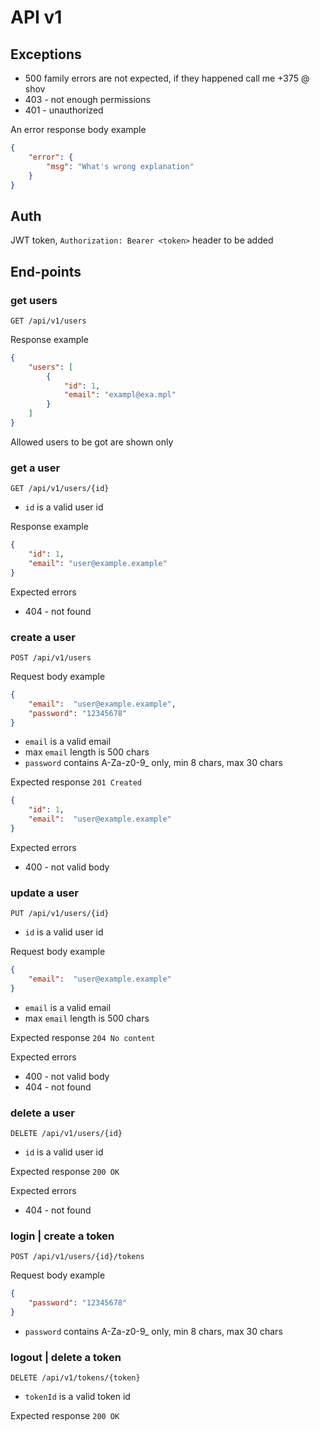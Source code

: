 # API v1

## Exceptions

* 500 family errors are not expected, if they happened call me +375 @ shov
* 403 - not enough permissions
* 401 - unauthorized

An error response body example

```json
{
    "error": {
        "msg": "What's wrong explanation"
    }
}
```

## Auth

JWT token, `Authorization: Bearer <token>` header to be added

## End-points

### get users
 `GET /api/v1/users`

Response example

```json
{
    "users": [
        {
            "id": 1,
            "email": "exampl@exa.mpl"
        }
    ]
}
```
Allowed users to be got are shown only


### get a user
`GET /api/v1/users/{id}`

* `id` is a valid user id

Response example
```json
{
    "id": 1,
    "email": "user@example.example"
}
```

Expected errors
* 404 - not found


### create a user
`POST /api/v1/users`

Request body example
```json
{
    "email":  "user@example.example",
    "password": "12345678"
}
```
* `email` is a valid email
* max `email` length is 500 chars
* `password` contains A-Za-z0-9_ only, min 8 chars, max 30 chars

Expected response `201 Created`
```json
{
    "id": 1,
    "email":  "user@example.example"
}
```

Expected errors
* 400 - not valid body

### update a user
`PUT /api/v1/users/{id}`

* `id` is a valid user id

Request body example
```json
{
    "email":  "user@example.example"
}
```
* `email` is a valid email
* max `email` length is 500 chars

Expected response `204 No content`

Expected errors
* 400 - not valid body
* 404 - not found

### delete a user
`DELETE /api/v1/users/{id}`

* `id` is a valid user id

Expected response `200 OK`

Expected errors
* 404 - not found

### login | create a token
`POST /api/v1/users/{id}/tokens`

Request body example
```json
{
    "password": "12345678"
}
```
* `password` contains A-Za-z0-9_ only, min 8 chars, max 30 chars

### logout | delete a token
`DELETE /api/v1/tokens/{token}`

* `tokenId` is a valid token id

Expected response `200 OK`
